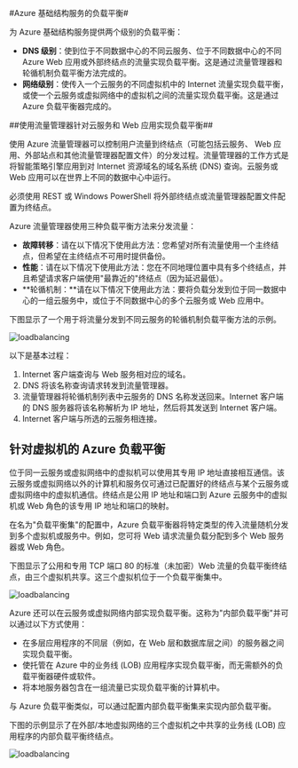 <properties title="Load Balancing for Azure Infrastructure Services" pageTitle="Azure 基础结构服务的负载平衡介绍使用流量管理器和负载平衡器实现负载平衡的设施。" description="描述要执行负载平衡与 Traffic Manager 和负载平衡器的功能。" metaKeywords="" services="virtual-machines" solutions="" documentationCenter="" authors="cherylmc" videoId="" scriptId="" manager="adinah" />

<tags 
wacn.date="01/21/2016"
ms.service="virtual-machines" ms.workload="infrastructure-services" ms.tgt_pltfrm="" ms.devlang="na" ms.topic="article" ms.date="09/17/2014" ms.author="cherylmc" />

#Azure 基础结构服务的负载平衡#

为 Azure 基础结构服务提供两个级别的负载平衡：

- **DNS 级别**：使到位于不同数据中心的不同云服务、位于不同数据中心的不同 Azure Web 应用或外部终结点的流量实现负载平衡。这是通过流量管理器和轮循机制负载平衡方法完成的。
- **网络级别**：使传入一个云服务的不同虚拟机中的 Internet 流量实现负载平衡，或使一个云服务或虚拟网络中的虚拟机之间的流量实现负载平衡。这是通过 Azure 负载平衡器完成的。

##使用流量管理器针对云服务和 Web 应用实现负载平衡##

使用 Azure 流量管理器可以控制用户流量到终结点（可能包括云服务、 Web 应用、外部站点和其他流量管理器配置文件）的分发过程。流量管理器的工作方式是将智能策略引擎应用到对 Internet 资源域名的域名系统 (DNS) 查询。云服务或 Web 应用可以在世界上不同的数据中心中运行。 

必须使用 REST 或 Windows PowerShell 将外部终结点或流量管理器配置文件配置为终结点。 

Azure 流量管理器使用三种负载平衡方法来分发流量：

- **故障转移**：请在以下情况下使用此方法：您希望对所有流量使用一个主终结点，但希望在主终结点不可用时提供备份。
- **性能**：请在以下情况下使用此方法：您在不同地理位置中具有多个终结点，并且希望请求客户端使用"最靠近的"终结点（因为延迟最低）。
- **轮循机制：**请在以下情况下使用此方法：要将负载分发到位于同一数据中心的一组云服务中，或位于不同数据中心的多个云服务或 Web 应用中。

下图显示了一个用于将流量分发到不同云服务的轮循机制负载平衡方法的示例。

![loadbalancing](./media/load-balancing-vms/TMSummary.png)

以下是基本过程：

1.	Internet 客户端查询与 Web 服务相对应的域名。
2.	DNS 将该名称查询请求转发到流量管理器。
3.	流量管理器将轮循机制列表中云服务的 DNS 名称发送回来。Internet 客户端的 DNS 服务器将该名称解析为 IP 地址，然后将其发送到 Internet 客户端。
4.	Internet 客户端与所选的云服务相连接。

## 针对虚拟机的 Azure 负载平衡 ##

位于同一云服务或虚拟网络中的虚拟机可以使用其专用 IP 地址直接相互通信。该云服务或虚拟网络以外的计算机和服务仅可通过已配置好的终结点与某个云服务或虚拟网络中的虚拟机通信。终结点是公用 IP 地址和端口到 Azure 云服务中的虚拟机或 Web 角色的该专用 IP 地址和端口的映射。

在名为"负载平衡集"的配置中，Azure 负载平衡器将特定类型的传入流量随机分发到多个虚拟机或服务中。例如，您可将 Web 请求流量负载分配到多个 Web 服务器或 Web 角色。

下图显示了公用和专用 TCP 端口 80 的标准（未加密）Web 流量的负载平衡终结点，由三个虚拟机共享。这三个虚拟机位于一个负载平衡集中。

![loadbalancing](./media/load-balancing-vms/LoadBalancing.png)

Azure 还可以在云服务或虚拟网络内部实现负载平衡。这称为"内部负载平衡"并可以通过以下方式使用：

- 在多层应用程序的不同层（例如，在 Web 层和数据库层之间）的服务器之间实现负载平衡。
- 使托管在 Azure 中的业务线 (LOB) 应用程序实现负载平衡，而无需额外的负载平衡器硬件或软件。 
- 将本地服务器包含在一组流量已实现负载平衡的计算机中。

与 Azure 负载平衡类似，可以通过配置内部负载平衡集来实现内部负载平衡。 

下图的示例显示了在外部/本地虚拟网络的三个虚拟机之中共享的业务线 (LOB) 应用程序的内部负载平衡终结点。 

![loadbalancing](./media/load-balancing-vms/LOBServers.png)

<!-- LINKS -->

<!--HONumber=41-->
